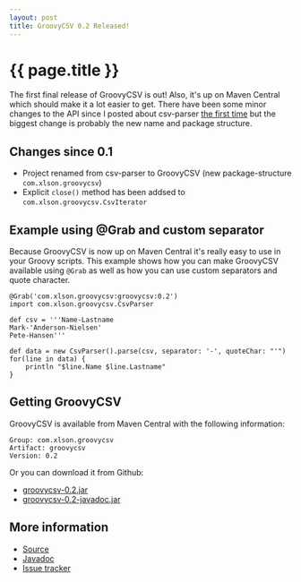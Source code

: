 ```yaml
---
layout: post
title: GroovyCSV 0.2 Released!
---
```


{{ page.title }}
=========

The first final release of GroovyCSV is out! Also, it's up on Maven Central which should make it a lot easier to get. There have been some minor changes to the API since I posted about csv-parser [the first time](http://xlson.com/2010/08/17/introducing-csv-parser.html) but the biggest change is probably the new name and package structure.

## Changes since 0.1

* Project renamed from csv-parser to GroovyCSV (new package-structure `com.xlson.groovycsv`)
* Explicit `close()` method has been addsed to `com.xlson.groovycsv.CsvIterator`

## Example using @Grab and custom separator

Because GroovyCSV is now up on Maven Central it's really easy to use in your Groovy scripts. This example shows how you can make GroovyCSV available using `@Grab` as well as how you can use custom separators and quote character.

    @Grab('com.xlson.groovycsv:groovycsv:0.2')
    import com.xlson.groovycsv.CsvParser
    
    def csv = '''Name-Lastname
    Mark-'Anderson-Nielsen'
    Pete-Hansen'''
    
    def data = new CsvParser().parse(csv, separator: '-', quoteChar: "'")
    for(line in data) {
        println "$line.Name $line.Lastname"
    }

## Getting GroovyCSV

GroovyCSV is available from Maven Central with the following information:

    Group: com.xlson.groovycsv
    Artifact: groovycsv
    Version: 0.2

Or you can download it from Github:

* [groovycsv-0.2.jar](https://github.com/downloads/xlson/groovycsv/groovycsv-0.2.jar)
* [groovycsv-0.2-javadoc.jar](https://github.com/downloads/xlson/groovycsv/groovycsv-0.2-javadoc.jar)

## More information

* [Source](http://github.com/xlson/groovycsv)
* [Javadoc](http://xlson.github.com/groovycsv/docs/0.2/javadoc/index.html)
* [Issue tracker](http://github.com/xlson/groovycsv/issues)
